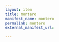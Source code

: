 ```yaml
---
layout: item
title: montero
manifest_name: montero
permalink: montero
external_manifest_url: 

---
```

<!-- Add an essay or interpretive material below this line,
using HTML or markdown.  Do not modify this file above this line -->
